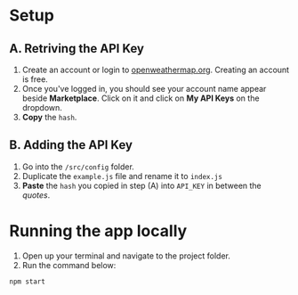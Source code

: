 # Setup

## A. Retriving the API Key
1. Create an account or login to [openweathermap.org](https://openweathermap.org/). Creating an account is free.
2. Once you've logged in, you should see your account name appear beside **Marketplace**. Click on it and click on **My API Keys** on the dropdown.
3. **Copy** the `hash`.

## B. Adding the API Key
1. Go into the `/src/config` folder.
2. Duplicate the `example.js` file and rename it to `index.js`
3. **Paste** the `hash` you copied in step (A) into `API_KEY` in between the *quotes*.

# Running the app locally
1. Open up your terminal and navigate to the project folder.
2. Run the command below:
```
npm start
```
